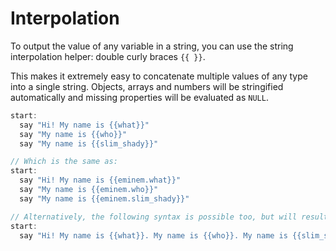 # Interpolation

To output the value of any variable in a string, you can use the string interpolation helper: double curly braces `{{ }}`.

This makes it extremely easy to concatenate multiple values of any type into a single string. Objects, arrays and numbers will be stringified automatically and missing properties will be evaluated as `NULL`.

```cpp
start:
  say "Hi! My name is {{what}}"
  say "My name is {{who}}"
  say "My name is {{slim_shady}}"

// Which is the same as:
start:
  say "Hi! My name is {{eminem.what}}"
  say "My name is {{eminem.who}}"
  say "My name is {{eminem.slim_shady}}"

// Alternatively, the following syntax is possible too, but will result in only one text bubble:
start:
  say "Hi! My name is {{what}}. My name is {{who}}. My name is {{slim_shady}}"
```

